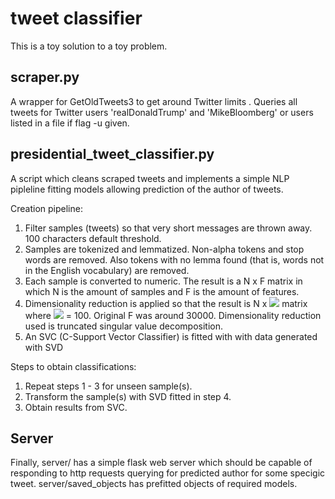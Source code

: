 # tweet classifier

This is a toy solution to a toy problem. 

## scraper.py

A wrapper for GetOldTweets3 to get around Twitter limits . Queries all tweets for Twitter users 'realDonaldTrump' and 'MikeBloomberg' or users listed in a file if flag -u given.

## presidential_tweet_classifier.py

A script which cleans scraped tweets and implements a simple NLP pipleline fitting models allowing prediction of the author of tweets.

Creation pipeline:

1. Filter samples (tweets) so that very short messages are thrown away. 100 characters default threshold.
2. Samples are tokenized and lemmatized. Non-alpha tokens and stop words are removed. Also tokens with no lemma found (that is, words not in the English vocabulary) are removed.
3. Each sample is converted to numeric. The result is a N x F matrix in which N is the amount of samples and F is the amount of features.
4. Dimensionality reduction is applied so that the result is N x <img src="https://render.githubusercontent.com/render/math?math=\tilde{F}"> matrix where <img src="https://render.githubusercontent.com/render/math?math=\tilde{F}"> = 100. Original F was around 30000. Dimensionality reduction used is truncated singular value decomposition.
5. An SVC (C-Support Vector Classifier) is fitted with with data generated with SVD

Steps to obtain classifications:

1. Repeat steps 1 - 3 for unseen sample(s).
2. Transform the sample(s) with SVD fitted in step 4.
3. Obtain results from SVC.

## Server

Finally, server/ has a simple flask web server which should be capable of responding to http requests querying for predicted author for some specigic tweet. server/saved_objects has prefitted objects of required models. 


